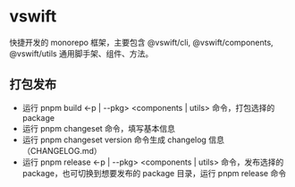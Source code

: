 # vswift

快捷开发的 monorepo 框架，主要包含 @vswift/cli, @vswift/components, @vswift/utils 通用脚手架、组件、方法。

## 打包发布

- 运行 pnpm build <-p | --pkg> <components | utils> 命令，打包选择的 package
- 运行 pnpm changeset 命令，填写基本信息
- 运行 pnpm changeset version 命令生成 changelog 信息（CHANGELOG.md）
- 运行 pnpm release <-p | --pkg> <components | utils> 命令，发布选择的 package，也可切换到想要发布的 package 目录，运行 pnpm release 命令
